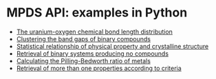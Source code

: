 MPDS API: examples in Python
==========

- [The uranium-oxygen chemical bond length distribution](https://github.com/mpds-io/mpds-api/blob/gh-pages/kickoff/miner_bondlength.py)
- [Clustering the band gaps of binary compounds](https://github.com/mpds-io/mpds-api/blob/gh-pages/kickoff/miner_bgkmeans.py)
- [Statistical relationship of physical property and crystalline structure](https://github.com/mpds-io/mpds-api/blob/gh-pages/kickoff/miner_propstruct.py)
- [Retrieval of binary systems producing no compounds](https://github.com/mpds-io/mpds-api/blob/gh-pages/kickoff/miner_nonformers.py)
- [Calculating the Pilling-Bedworth ratio of metals](https://github.com/mpds-io/mpds-api/blob/gh-pages/kickoff/miner_pb_ratio.py)
- [Retrieval of more than one properties according to criteria](https://github.com/mpds-io/mpds-api/blob/gh-pages/kickoff/miner_twofold_props.py)
